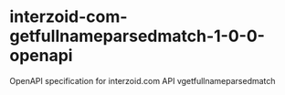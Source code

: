 # interzoid-com-getfullnameparsedmatch-1-0-0-openapi
OpenAPI specification for interzoid.com API vgetfullnameparsedmatch
